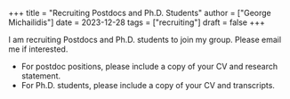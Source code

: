 +++
title = "Recruiting Postdocs and Ph.D. Students"
author = ["George Michailidis"]
date = 2023-12-28
tags = ["recruiting"]
draft = false
+++

I am recruiting Postdocs and Ph.D. students to join my group. Please email me if interested. 
* For postdoc positions, please include a copy of your CV and research statement. 
* For Ph.D. students, please include a copy of your CV and transcripts. 

